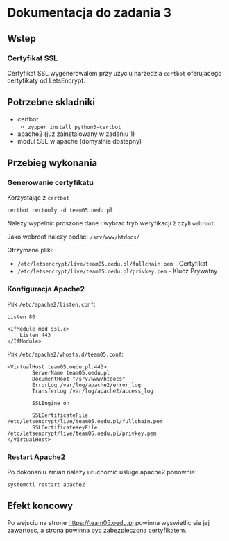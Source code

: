# Dokumentacja do zadania 3

## Wstep

### Certyfikat SSL

Certyfikat SSL wygenerowalem przy uzyciu narzedzia `certbot` oferujacego certyfikaty od LetsEncrypt.

## Potrzebne skladniki

 - certbot
   - `zypper install python3-certbot`
 - apache2 (juz zainstalowany w zadaniu 1)
 - moduł SSL w apache (domyslnie dostepny)

## Przebieg wykonania

### Generowanie certyfikatu

Korzystając z `certbot`

`certbot certonly -d team05.oedu.pl`

Nalezy wypelnic proszone dane i wybrac tryb weryfikacji `2` czyli `webroot`

Jako webroot nalezy podac: `/srv/www/htdocs/`

Otrzymane pliki:
 - `/etc/letsencrypt/live/team05.oedu.pl/fullchain.pem` - Certyfikat
 - `/etc/letsencrypt/live/team05.oedu.pl/privkey.pem` - Klucz Prywatny

### Konfiguracja Apache2

Plik `/etc/apache2/listen.conf`:

```
Listen 80

<IfModule mod_ssl.c>
	Listen 443
</IfModule>
```

Plik `/etc/apache2/vhosts.d/team05.conf`:

```
<VirtualHost team05.oedu.pl:443>
        ServerName team05.oedu.pl
        DocumentRoot "/srv/www/htdocs"
        ErrorLog /var/log/apache2/error_log
        TransferLog /var/log/apache2/access_log

        SSLEngine on

        SSLCertificateFile /etc/letsencrypt/live/team05.oedu.pl/fullchain.pem
        SSLCertificateKeyFile /etc/letsencrypt/live/team05.oedu.pl/privkey.pem
</VirtualHost>
```

### Restart Apache2

Po dokonaniu zmian nalezy uruchomic usluge apache2 ponownie:

`systemctl restart apache2`

## Efekt koncowy

Po wejsciu na strone https://team05.oedu.pl powinna wyswietlic sie jej zawartosc, a strona powinna byc zabezpieczona certyfikatem.